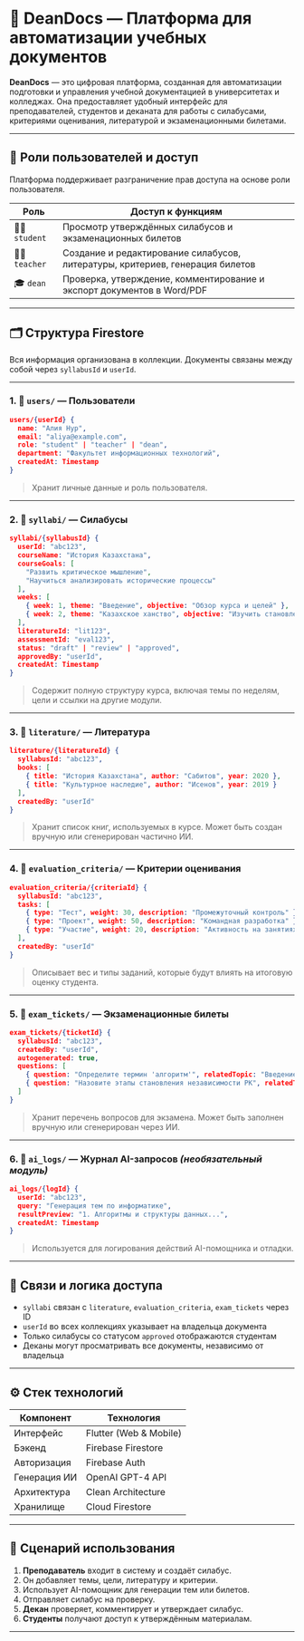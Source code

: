 # 📘 DeanDocs — Платформа для автоматизации учебных документов

**DeanDocs** — это цифровая платформа, созданная для автоматизации подготовки и управления учебной документацией в университетах и колледжах. Она предоставляет удобный интерфейс для преподавателей, студентов и деканата для работы с силабусами, критериями оценивания, литературой и экзаменационными билетами.

---

## 🔐 Роли пользователей и доступ

Платформа поддерживает разграничение прав доступа на основе роли пользователя.

| Роль        | Доступ к функциям                                                                 |
|-------------|------------------------------------------------------------------------------------|
| 👨‍🎓 `student`  | Просмотр утверждённых силабусов и экзаменационных билетов                        |
| 👩‍🏫 `teacher`  | Создание и редактирование силабусов, литературы, критериев, генерация билетов   |
| 🎓 `dean`     | Проверка, утверждение, комментирование и экспорт документов в Word/PDF           |

---

## 🗂 Структура Firestore

Вся информация организована в коллекции. Документы связаны между собой через `syllabusId` и `userId`.

---

### 1. 📁 `users/` — Пользователи

```json
users/{userId} {
  name: "Алия Нур",
  email: "aliya@example.com",
  role: "student" | "teacher" | "dean",
  department: "Факультет информационных технологий",
  createdAt: Timestamp
}
```

> Хранит личные данные и роль пользователя.

---

### 2. 📁 `syllabi/` — Силабусы

```json
syllabi/{syllabusId} {
  userId: "abc123",
  courseName: "История Казахстана",
  courseGoals: [
    "Развить критическое мышление",
    "Научиться анализировать исторические процессы"
  ],
  weeks: [
    { week: 1, theme: "Введение", objective: "Обзор курса и целей" },
    { week: 2, theme: "Казахское ханство", objective: "Изучить становление ханства" }
  ],
  literatureId: "lit123",
  assessmentId: "eval123",
  status: "draft" | "review" | "approved",
  approvedBy: "userId",
  createdAt: Timestamp
}
```

> Содержит полную структуру курса, включая темы по неделям, цели и ссылки на другие модули.

---

### 3. 📁 `literature/` — Литература

```json
literature/{literatureId} {
  syllabusId: "abc123",
  books: [
    { title: "История Казахстана", author: "Сабитов", year: 2020 },
    { title: "Культурное наследие", author: "Исенов", year: 2019 }
  ],
  createdBy: "userId"
}
```

> Хранит список книг, используемых в курсе. Может быть создан вручную или сгенерирован частично ИИ.

---

### 4. 📁 `evaluation_criteria/` — Критерии оценивания

```json
evaluation_criteria/{criteriaId} {
  syllabusId: "abc123",
  tasks: [
    { type: "Тест", weight: 30, description: "Промежуточный контроль" },
    { type: "Проект", weight: 50, description: "Командная разработка" },
    { type: "Участие", weight: 20, description: "Активность на занятиях" }
  ],
  createdBy: "userId"
}
```

> Описывает вес и типы заданий, которые будут влиять на итоговую оценку студента.

---

### 5. 📁 `exam_tickets/` — Экзаменационные билеты

```json
exam_tickets/{ticketId} {
  syllabusId: "abc123",
  createdBy: "userId",
  autogenerated: true,
  questions: [
    { question: "Определите термин 'алгоритм'", relatedTopic: "Введение" },
    { question: "Назовите этапы становления независимости РК", relatedTopic: "XX век" }
  ]
}
```

> Хранит перечень вопросов для экзамена. Может быть заполнен вручную или сгенерирован через ИИ.

---

### 6. 📁 `ai_logs/` — Журнал AI-запросов *(необязательный модуль)*

```json
ai_logs/{logId} {
  userId: "abc123",
  query: "Генерация тем по информатике",
  resultPreview: "1. Алгоритмы и структуры данных...",
  createdAt: Timestamp
}
```

> Используется для логирования действий AI-помощника и отладки.

---

## 🔗 Связи и логика доступа

- `syllabi` связан с `literature`, `evaluation_criteria`, `exam_tickets` через ID
- `userId` во всех коллекциях указывает на владельца документа
- Только силабусы со статусом `approved` отображаются студентам
- Деканы могут просматривать все документы, независимо от владельца

---

## ⚙️ Стек технологий

| Компонент        | Технология            |
|------------------|------------------------|
| Интерфейс        | Flutter (Web & Mobile) |
| Бэкенд           | Firebase Firestore     |
| Авторизация      | Firebase Auth          |
| Генерация ИИ     | OpenAI GPT-4 API       |
| Архитектура      | Clean Architecture     |
| Хранилище        | Cloud Firestore        |

---

## 🧠 Сценарий использования

1. **Преподаватель** входит в систему и создаёт силабус.
2. Он добавляет темы, цели, литературу и критерии.
3. Использует AI-помощник для генерации тем или билетов.
4. Отправляет силабус на проверку.
5. **Декан** проверяет, комментирует и утверждает силабус.
6. **Студенты** получают доступ к утверждённым материалам.

---

